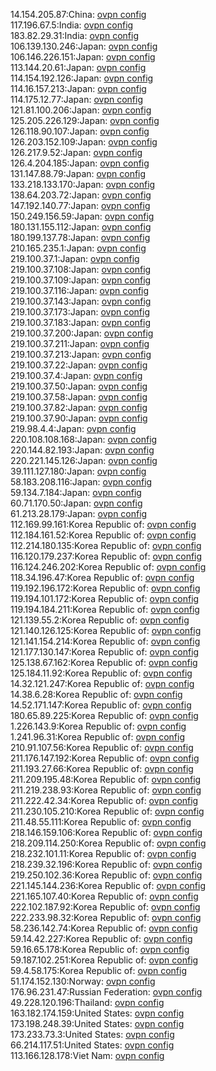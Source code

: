 14.154.205.87:China: [ovpn config](vpn/14_154_205_87.ovpn)  
117.196.67.5:India: [ovpn config](vpn/117_196_67_5.ovpn)  
183.82.29.31:India: [ovpn config](vpn/183_82_29_31.ovpn)  
106.139.130.246:Japan: [ovpn config](vpn/106_139_130_246.ovpn)  
106.146.226.151:Japan: [ovpn config](vpn/106_146_226_151.ovpn)  
113.144.20.61:Japan: [ovpn config](vpn/113_144_20_61.ovpn)  
114.154.192.126:Japan: [ovpn config](vpn/114_154_192_126.ovpn)  
114.16.157.213:Japan: [ovpn config](vpn/114_16_157_213.ovpn)  
114.175.12.77:Japan: [ovpn config](vpn/114_175_12_77.ovpn)  
121.81.100.206:Japan: [ovpn config](vpn/121_81_100_206.ovpn)  
125.205.226.129:Japan: [ovpn config](vpn/125_205_226_129.ovpn)  
126.118.90.107:Japan: [ovpn config](vpn/126_118_90_107.ovpn)  
126.203.152.109:Japan: [ovpn config](vpn/126_203_152_109.ovpn)  
126.217.9.52:Japan: [ovpn config](vpn/126_217_9_52.ovpn)  
126.4.204.185:Japan: [ovpn config](vpn/126_4_204_185.ovpn)  
131.147.88.79:Japan: [ovpn config](vpn/131_147_88_79.ovpn)  
133.218.133.170:Japan: [ovpn config](vpn/133_218_133_170.ovpn)  
138.64.203.72:Japan: [ovpn config](vpn/138_64_203_72.ovpn)  
147.192.140.77:Japan: [ovpn config](vpn/147_192_140_77.ovpn)  
150.249.156.59:Japan: [ovpn config](vpn/150_249_156_59.ovpn)  
180.131.155.112:Japan: [ovpn config](vpn/180_131_155_112.ovpn)  
180.199.137.78:Japan: [ovpn config](vpn/180_199_137_78.ovpn)  
210.165.235.1:Japan: [ovpn config](vpn/210_165_235_1.ovpn)  
219.100.37.1:Japan: [ovpn config](vpn/219_100_37_1.ovpn)  
219.100.37.108:Japan: [ovpn config](vpn/219_100_37_108.ovpn)  
219.100.37.109:Japan: [ovpn config](vpn/219_100_37_109.ovpn)  
219.100.37.116:Japan: [ovpn config](vpn/219_100_37_116.ovpn)  
219.100.37.143:Japan: [ovpn config](vpn/219_100_37_143.ovpn)  
219.100.37.173:Japan: [ovpn config](vpn/219_100_37_173.ovpn)  
219.100.37.183:Japan: [ovpn config](vpn/219_100_37_183.ovpn)  
219.100.37.200:Japan: [ovpn config](vpn/219_100_37_200.ovpn)  
219.100.37.211:Japan: [ovpn config](vpn/219_100_37_211.ovpn)  
219.100.37.213:Japan: [ovpn config](vpn/219_100_37_213.ovpn)  
219.100.37.22:Japan: [ovpn config](vpn/219_100_37_22.ovpn)  
219.100.37.4:Japan: [ovpn config](vpn/219_100_37_4.ovpn)  
219.100.37.50:Japan: [ovpn config](vpn/219_100_37_50.ovpn)  
219.100.37.58:Japan: [ovpn config](vpn/219_100_37_58.ovpn)  
219.100.37.82:Japan: [ovpn config](vpn/219_100_37_82.ovpn)  
219.100.37.90:Japan: [ovpn config](vpn/219_100_37_90.ovpn)  
219.98.4.4:Japan: [ovpn config](vpn/219_98_4_4.ovpn)  
220.108.108.168:Japan: [ovpn config](vpn/220_108_108_168.ovpn)  
220.144.82.193:Japan: [ovpn config](vpn/220_144_82_193.ovpn)  
220.221.145.126:Japan: [ovpn config](vpn/220_221_145_126.ovpn)  
39.111.127.180:Japan: [ovpn config](vpn/39_111_127_180.ovpn)  
58.183.208.116:Japan: [ovpn config](vpn/58_183_208_116.ovpn)  
59.134.7.184:Japan: [ovpn config](vpn/59_134_7_184.ovpn)  
60.71.170.50:Japan: [ovpn config](vpn/60_71_170_50.ovpn)  
61.213.28.179:Japan: [ovpn config](vpn/61_213_28_179.ovpn)  
112.169.99.161:Korea Republic of: [ovpn config](vpn/112_169_99_161.ovpn)  
112.184.161.52:Korea Republic of: [ovpn config](vpn/112_184_161_52.ovpn)  
112.214.180.135:Korea Republic of: [ovpn config](vpn/112_214_180_135.ovpn)  
116.120.179.237:Korea Republic of: [ovpn config](vpn/116_120_179_237.ovpn)  
116.124.246.202:Korea Republic of: [ovpn config](vpn/116_124_246_202.ovpn)  
118.34.196.47:Korea Republic of: [ovpn config](vpn/118_34_196_47.ovpn)  
119.192.196.172:Korea Republic of: [ovpn config](vpn/119_192_196_172.ovpn)  
119.194.101.172:Korea Republic of: [ovpn config](vpn/119_194_101_172.ovpn)  
119.194.184.211:Korea Republic of: [ovpn config](vpn/119_194_184_211.ovpn)  
121.139.55.2:Korea Republic of: [ovpn config](vpn/121_139_55_2.ovpn)  
121.140.126.125:Korea Republic of: [ovpn config](vpn/121_140_126_125.ovpn)  
121.141.154.214:Korea Republic of: [ovpn config](vpn/121_141_154_214.ovpn)  
121.177.130.147:Korea Republic of: [ovpn config](vpn/121_177_130_147.ovpn)  
125.138.67.162:Korea Republic of: [ovpn config](vpn/125_138_67_162.ovpn)  
125.184.11.92:Korea Republic of: [ovpn config](vpn/125_184_11_92.ovpn)  
14.32.121.247:Korea Republic of: [ovpn config](vpn/14_32_121_247.ovpn)  
14.38.6.28:Korea Republic of: [ovpn config](vpn/14_38_6_28.ovpn)  
14.52.171.147:Korea Republic of: [ovpn config](vpn/14_52_171_147.ovpn)  
180.65.89.225:Korea Republic of: [ovpn config](vpn/180_65_89_225.ovpn)  
1.226.143.9:Korea Republic of: [ovpn config](vpn/1_226_143_9.ovpn)  
1.241.96.31:Korea Republic of: [ovpn config](vpn/1_241_96_31.ovpn)  
210.91.107.56:Korea Republic of: [ovpn config](vpn/210_91_107_56.ovpn)  
211.176.147.192:Korea Republic of: [ovpn config](vpn/211_176_147_192.ovpn)  
211.193.27.66:Korea Republic of: [ovpn config](vpn/211_193_27_66.ovpn)  
211.209.195.48:Korea Republic of: [ovpn config](vpn/211_209_195_48.ovpn)  
211.219.238.93:Korea Republic of: [ovpn config](vpn/211_219_238_93.ovpn)  
211.222.42.34:Korea Republic of: [ovpn config](vpn/211_222_42_34.ovpn)  
211.230.105.210:Korea Republic of: [ovpn config](vpn/211_230_105_210.ovpn)  
211.48.55.111:Korea Republic of: [ovpn config](vpn/211_48_55_111.ovpn)  
218.146.159.106:Korea Republic of: [ovpn config](vpn/218_146_159_106.ovpn)  
218.209.114.250:Korea Republic of: [ovpn config](vpn/218_209_114_250.ovpn)  
218.232.101.11:Korea Republic of: [ovpn config](vpn/218_232_101_11.ovpn)  
218.239.32.196:Korea Republic of: [ovpn config](vpn/218_239_32_196.ovpn)  
219.250.102.36:Korea Republic of: [ovpn config](vpn/219_250_102_36.ovpn)  
221.145.144.236:Korea Republic of: [ovpn config](vpn/221_145_144_236.ovpn)  
221.165.107.40:Korea Republic of: [ovpn config](vpn/221_165_107_40.ovpn)  
222.102.187.92:Korea Republic of: [ovpn config](vpn/222_102_187_92.ovpn)  
222.233.98.32:Korea Republic of: [ovpn config](vpn/222_233_98_32.ovpn)  
58.236.142.74:Korea Republic of: [ovpn config](vpn/58_236_142_74.ovpn)  
59.14.42.227:Korea Republic of: [ovpn config](vpn/59_14_42_227.ovpn)  
59.16.65.178:Korea Republic of: [ovpn config](vpn/59_16_65_178.ovpn)  
59.187.102.251:Korea Republic of: [ovpn config](vpn/59_187_102_251.ovpn)  
59.4.58.175:Korea Republic of: [ovpn config](vpn/59_4_58_175.ovpn)  
51.174.152.130:Norway: [ovpn config](vpn/51_174_152_130.ovpn)  
176.96.231.47:Russian Federation: [ovpn config](vpn/176_96_231_47.ovpn)  
49.228.120.196:Thailand: [ovpn config](vpn/49_228_120_196.ovpn)  
163.182.174.159:United States: [ovpn config](vpn/163_182_174_159.ovpn)  
173.198.248.39:United States: [ovpn config](vpn/173_198_248_39.ovpn)  
173.233.73.3:United States: [ovpn config](vpn/173_233_73_3.ovpn)  
66.214.117.51:United States: [ovpn config](vpn/66_214_117_51.ovpn)  
113.166.128.178:Viet Nam: [ovpn config](vpn/113_166_128_178.ovpn)  
